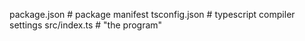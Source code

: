 package.json # package manifest
tsconfig.json # typescript compiler settings
src/index.ts # "the program"

